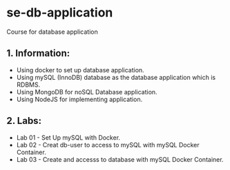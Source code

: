 # se-db-application
Course for database application

## 1. Information:

* Using docker to set up database application.
* Using mySQL (InnoDB) database as the database application which is RDBMS.
* Using MongoDB for noSQL Database application.
* Using NodeJS for implementing application.

## 2. Labs:

* Lab 01 - Set Up mySQL with Docker.
* Lab 02 - Creat db-user to access to mySQL with mySQL Docker Container.
* Lab 03 - Create and accesss to database with mySQL Docker Container.
